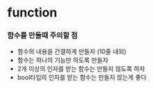 # function

### 함수를 만들때 주의할 점
- 함수의 내용을 간결하게 만들자 (10줄 내외)
- 함수는 하나의 기능만 하도록 만들자
- 2개 이상의 인자를 받는 함수는 만들지 않도록 하자
- bool타입의 인자를 받는 함수는 만들지 않는게 좋다

